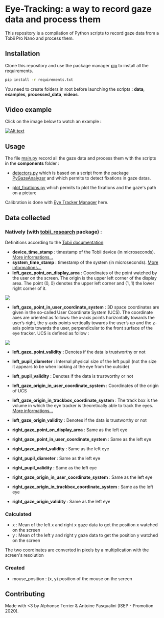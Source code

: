 # Eye-Tracking: a way to record gaze data and process them

This repository is a compilation of Python scripts to record gaze data from a Tobii Pro Nano and process them.

## Installation

Clone this repository and use the package manager [pip](https://pip.pypa.io/en/stable/) to install all the requirements.

```bash
pip install -r requirements.txt
```

You need to create folders in root before launching the scripts :  __data__, __examples__,  __processed_data__, __videos__.

## Video example
Click on the image below to watch an example :

[![Alt text](https://img.youtube.com/vi/Ned9yNGzGjw/0.jpg)](https://www.youtube.com/watch?v=Ned9yNGzGjw)

## Usage

The file [main.py](main.py) record all the gaze data and process them with the scripts in the __components__ folder :

* [detectors.py](components/detectors.py) which is based on a script from the package [PyGazeAnalyzer](https://github.com/esdalmaijer/PyGazeAnalyser/tree/master/pygazeanalyser) and which permits to detect fixations in gaze datas.

* [plot_fixations.py](components/plot_fixations.py) which permits to plot the fixations and the gaze's path on a picture

Calibration is done with [Eye Tracker Manager](https://www.tobiipro.com/fr/formation-assistance/telechargements/) here.
## Data collected 

### Natively (with [tobii_research](https://pypi.org/project/tobii-research/) package) :

Definitions according to the [Tobii documentation](http://developer.tobiipro.com/commonconcepts.html)

* __device_time_stamp__ : timestamp of the Tobii device (in microseconds). [More informations...](http://developer.tobiipro.com/commonconcepts/timestamp-and-timing.html)
* __system_time_stamp__ : timestamp of the system (in microseconds). [More informations...](http://developer.tobiipro.com/commonconcepts/timestamp-and-timing.html)
* __left_gaze_point_on_display_area__ :  Coordinates of the point watched by the user on the screen. The origin is the upper left corner of the display area. The point (0, 0) denotes the upper left corner and (1, 1) the lower right corner of it. 

![](http://developer.tobiipro.com/images/sdk-images/ADCS.png)

* __left_gaze_point_in_user_coordinate_system__ : 3D space coordinates are given in the so-called User Coordinate System (UCS). The coordinate axes are oriented as follows: the x-axis points horizontally towards the user’s right, the y-axis points vertically towards the user’s up and the z-axis points towards the user, perpendicular to the front surface of the eye tracker. UCS is defined as follow :

![](http://developer.tobiipro.com/images/sdk-images/UCS.png)
* __left_gaze_point_validity__ : Denotes if the data is trustworthy or not
* __left_pupil_diameter__ : Internal physical size of the left pupil (not the size it appears to be when looking at the eye from the outside)
* __left_pupil_validity__ : Denotes if the data is trustworthy or not
* __left_gaze_origin_in_user_coordinate_system__ : Coordinates of the origin of UCS
* __left_gaze_origin_in_trackbox_coordinate_system__ : The track box is the volume in which the eye tracker is theoretically able to track the eyes. [More informations...](http://developer.tobiipro.com/commonconcepts/coordinatesystems.html)
* __left_gaze_origin_validity__ : Denotes if the data is trustworthy or not

* __right_gaze_point_on_display_area__ : Same as the left eye
* __right_gaze_point_in_user_coordinate_system__ : Same as the left eye
* __right_gaze_point_validity__ : Same as the left eye
* __right_pupil_diameter__ : Same as the left eye
* __right_pupil_validity__ : Same as the left eye
* __right_gaze_origin_in_user_coordinate_system__ : Same as the left eye
* __right_gaze_origin_in_trackbox_coordinate_system__ : Same as the left eye
* __right_gaze_origin_validity__ : Same as the left eye


### Calculated
* x : Mean of the left x and right x gaze data to get the position x watched on the screen
* y : Mean of the left y and right y gaze data to get the position y watched on the screen

The two coordinates are converted in pixels by a multiplication with the screen's resolution
### Created
* mouse_position : (x, y) position of the mouse on the screen



## Contributing
Made with <3 by Alphonse Terrier & Antoine Pasqualini (ISEP - Promotion 2020).

